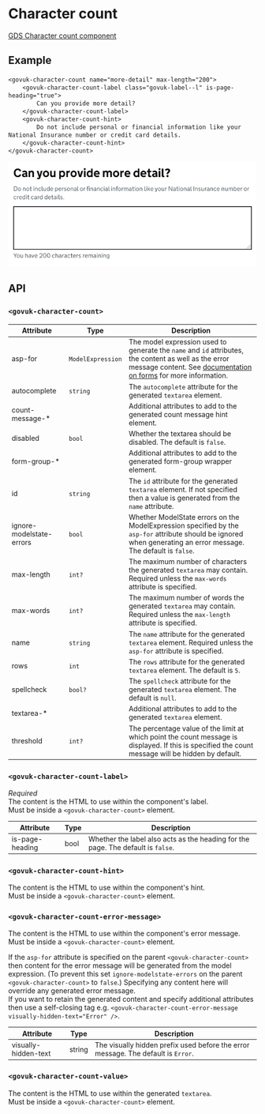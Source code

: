 # Character count

[GDS Character count component](https://design-system.service.gov.uk/components/character-count/)

## Example

```razor
<govuk-character-count name="more-detail" max-length="200">
    <govuk-character-count-label class="govuk-label--l" is-page-heading="true">
        Can you provide more detail?
    </govuk-character-count-label>
    <govuk-character-count-hint>
        Do not include personal or financial information like your National Insurance number or credit card details.
    </govuk-character-count-hint>
</govuk-character-count>
```

![Character count](../images/character-count.png)


## API

### `<govuk-character-count>`

| Attribute | Type | Description |
| --- | --- | --- |
| asp-for | `ModelExpression` | The model expression used to generate the `name` and `id` attributes, the content as well as the error message content. See [documentation on forms](forms.md) for more information. |
| autocomplete | `string` | The `autocomplete` attribute for the generated `textarea` element. |
| count-message-* | | Additional attributes to add to the generated count message hint element. |
| disabled | `bool` | Whether the textarea should be disabled. The default is `false`. |
| form-group-* | | Additional attributes to add to the generated form-group wrapper element. |
| id | `string` | The `id` attribute for the generated `textarea` element. If not specified then a value is generated from the `name` attribute. |
| ignore-modelstate-errors | `bool` | Whether ModelState errors on the ModelExpression specified by the `asp-for` attribute should be ignored when generating an error message. The default is `false`. |
| max-length | `int?` | The maximum number of characters the generated `textarea` may contain. Required unless the `max-words` attribute is specified. |
| max-words | `int?` | The maximum number of words the generated `textarea` may contain. Required unless the `max-length` attribute is specified. |
| name | `string` | The `name` attribute for the generated `textarea` element. Required unless the `asp-for` attribute is specified. |
| rows | `int` | The `rows` attribute for the generated `textarea` element. The default is `5`. |
| spellcheck | `bool?` | The `spellcheck` attribute for the generated `textarea` element. The default is `null`. |
| textarea-* | | Additional attributes to add to the generated `textarea` element. |
| threshold | `int?` | The percentage value of the limit at which point the count message is displayed. If this is specified the count message will be hidden by default. |

### `<govuk-character-count-label>`

*Required*\
The content is the HTML to use within the component's label.\
Must be inside a `<govuk-character-count>` element.

| Attribute | Type | Description |
| --- | --- | --- |
| is-page-heading | bool | Whether the label also acts as the heading for the page. The default is `false`. |

### `<govuk-character-count-hint>`

The content is the HTML to use within the component's hint.\
Must be inside a `<govuk-character-count>` element.

### `<govuk-character-count-error-message>`

The content is the HTML to use within the component's error message.\
Must be inside a `<govuk-character-count>` element.

If the `asp-for` attribute is specified on the parent `<govuk-character-count>` then content for the error message will be generated from the model expression.
(To prevent this set `ignore-modelstate-errors` on the parent `<govuk-character-count>` to `false`.) Specifying any content here will override any generated error message.\
If you want to retain the generated content and specify additional attributes then use a self-closing tag e.g.
`<govuk-character-count-error-message visually-hidden-text="Error" />`.

| Attribute | Type | Description |
| --- | --- | --- |
| visually-hidden-text | string | The visually hidden prefix used before the error message. The default is `Error`. |

### `<govuk-character-count-value>`

The content is the HTML to use within the generated `textarea`.\
Must be inside a `<govuk-character-count>` element.
